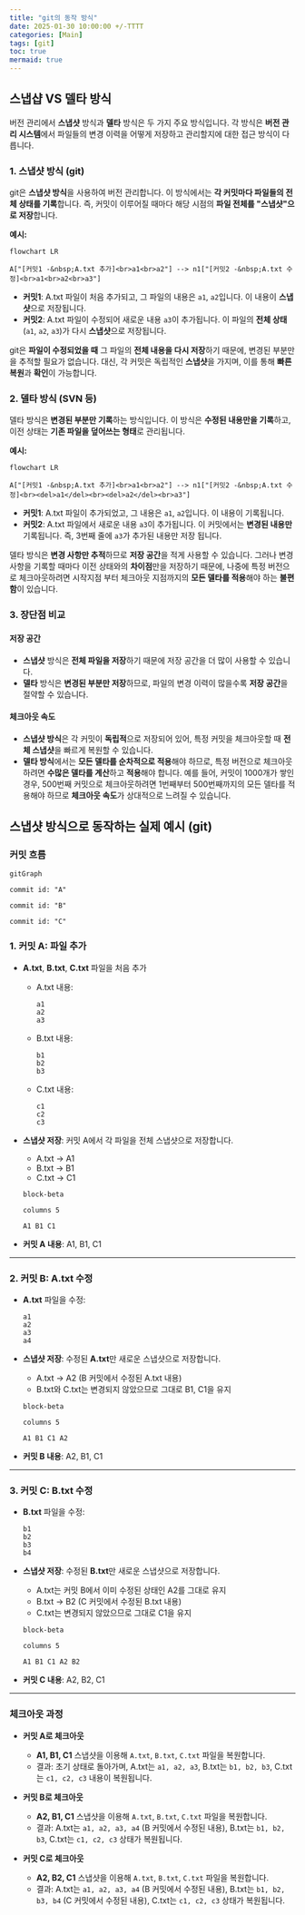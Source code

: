 ```yaml
---
title: "git의 동작 방식"
date: 2025-01-30 10:00:00 +/-TTTT
categories: [Main]
tags: [git]
toc: true
mermaid: true
---
```


## 스냅샵 VS 델타 방식

버전 관리에서 **스냅샷** 방식과 **델타** 방식은 두 가지 주요 방식입니다. 각 방식은 **버전 관리 시스템**에서 파일들의 변경 이력을 어떻게 저장하고 관리할지에 대한 접근 방식이 다릅니다.

### 1. 스냅샷 방식 (git)

git은 **스냅샷 방식**을 사용하여 버전 관리합니다. 이 방식에서는 **각 커밋마다 파일들의 전체 상태를 기록**합니다. 즉, 커밋이 이루어질 때마다 해당 시점의 **파일 전체를 "스냅샷"으로 저장**합니다.

**예시:**
```mermaid
flowchart LR

A["[커밋1 -&nbsp;A.txt 추가]<br>a1<br>a2"] --> n1["[커밋2 -&nbsp;A.txt 수정]<br>a1<br>a2<br>a3"]
```
- **커밋1**: A.txt 파일이 처음 추가되고, 그 파일의 내용은 `a1`, `a2`입니다. 이 내용이 **스냅샷**으로 저장됩니다.
- **커밋2**: A.txt 파일이 수정되어 새로운 내용 `a3`이 추가됩니다. 이 파일의 **전체 상태** (`a1`, `a2`, `a3`)가 다시 **스냅샷**으로 저장됩니다.

git은 **파일이 수정되었을 때** 그 파일의 **전체 내용을 다시 저장**하기 때문에, 변경된 부분만을 추적할 필요가 없습니다. 대신, 각 커밋은 독립적인 **스냅샷**을 가지며, 이를 통해 **빠른 복원**과 **확인**이 가능합니다.

### 2. 델타 방식 (SVN 등)

델타 방식은 **변경된 부분만 기록**하는 방식입니다. 이 방식은 **수정된 내용만을 기록**하고, 이전 상태는 **기존 파일을 덮어쓰는 형태**로 관리됩니다.

**예시:**
```mermaid
flowchart LR

A["[커밋1 -&nbsp;A.txt 추가]<br>a1<br>a2"] --> n1["[커밋2 -&nbsp;A.txt 수정]<br><del>a1</del><br><del>a2</del><br>a3"]
```
- **커밋1**: A.txt 파일이 추가되었고, 그 내용은 `a1`, `a2`입니다. 이 내용이 기록됩니다.
- **커밋2**: A.txt 파일에서 새로운 내용 `a3`이 추가됩니다. 이 커밋에서는 **변경된 내용만** 기록됩니다. 즉, 3번째 줄에 `a3`가 추가된 내용만 저장 됩니다.

델타 방식은 **변경 사항만 추적**하므로 **저장 공간**을 적게 사용할 수 있습니다. 그러나 변경 사항을 기록할 때마다 이전 상태와의 **차이점**만을 저장하기 때문에, 나중에 특정 버전으로 체크아웃하려면 시작지점 부터 체크아웃 지점까지의 **모든 델타를 적용**해야 하는 **불편함**이 있습니다.

### 3. 장단점 비교

#### 저장 공간

- **스냅샷** 방식은 **전체 파일을 저장**하기 때문에 저장 공간을 더 많이 사용할 수 있습니다.
- **델타** 방식은 **변경된 부분만 저장**하므로, 파일의 변경 이력이 많을수록 **저장 공간**을 절약할 수 있습니다.

#### 체크아웃 속도

- **스냅샷 방식**은 각 커밋이 **독립적**으로 저장되어 있어, 특정 커밋을 체크아웃할 때 **전체 스냅샷**을 빠르게 복원할 수 있습니다.
- **델타 방식**에서는 **모든 델타를 순차적으로 적용**해야 하므로, 특정 버전으로 체크아웃하려면 **수많은 델타를 계산**하고 **적용**해야 합니다. 예를 들어, 커밋이 1000개가 쌓인 경우, 500번째 커밋으로 체크아웃하려면 1번째부터 500번째까지의 모든 델타를 적용해야 하므로 **체크아웃 속도**가 상대적으로 느려질 수 있습니다.

## 스냅샷 방식으로 동작하는 실제 예시 (git)

### 커밋 흐름

```mermaid
gitGraph

commit id: "A"

commit id: "B"

commit id: "C"
```

### 1. 커밋 A: 파일 추가

- **A.txt**, **B.txt**, **C.txt** 파일을 처음 추가
    
    - A.txt 내용:
		```plaintext
		a1
		a2
		a3
		```
        
    - B.txt 내용:
		```plaintext
		b1
		b2
		b3
		```
        
    - C.txt 내용:
		```plaintext
		c1
		c2
		c3
		```
        
- **스냅샷 저장**: 커밋 A에서 각 파일을 전체 스냅샷으로 저장합니다.
    
    - A.txt -> A1
    - B.txt -> B1
    - C.txt -> C1
    
	```mermaid
	block-beta
	
	columns 5
	
	A1 B1 C1
	```
    
- **커밋 A 내용**: A1, B1, C1
    

---

### 2. 커밋 B: A.txt 수정

- **A.txt** 파일을 수정:
	```plaintext
	a1
	a2
	a3
	a4
	```
    
- **스냅샷 저장**: 수정된 **A.txt**만 새로운 스냅샷으로 저장합니다.
    
    - A.txt -> A2 (B 커밋에서 수정된 A.txt 내용)
    - B.txt와 C.txt는 변경되지 않았으므로 그대로 B1, C1을 유지
    
	```mermaid
	block-beta
	
	columns 5
	
	A1 B1 C1 A2
	```
    
- **커밋 B 내용**: A2, B1, C1
    

---

### 3. 커밋 C: B.txt 수정

- **B.txt** 파일을 수정:
	```plaintext
	b1
	b2
	b3
	b4
	```
    
- **스냅샷 저장**: 수정된 **B.txt**만 새로운 스냅샷으로 저장합니다.
    
    - A.txt는 커밋 B에서 이미 수정된 상태인 A2를 그대로 유지
    - B.txt -> B2 (C 커밋에서 수정된 B.txt 내용)
    - C.txt는 변경되지 않았으므로 그대로 C1을 유지
    
	```mermaid
	block-beta
	
	columns 5
	
	A1 B1 C1 A2 B2
	```
    
- **커밋 C 내용**: A2, B2, C1
    

---

### 체크아웃 과정

- **커밋 A로 체크아웃**

    - **A1, B1, C1** 스냅샷을 이용해 `A.txt`, `B.txt`, `C.txt` 파일을 복원합니다.
    - 결과: 초기 상태로 돌아가며, A.txt는 `a1, a2, a3`, B.txt는 `b1, b2, b3`, C.txt는 `c1, c2, c3` 내용이 복원됩니다.
      
- **커밋 B로 체크아웃**
  
    - **A2, B1, C1** 스냅샷을 이용해 `A.txt`, `B.txt`, `C.txt` 파일을 복원합니다.
    - 결과: A.txt는 `a1, a2, a3, a4` (B 커밋에서 수정된 내용), B.txt는 `b1, b2, b3`, C.txt는 `c1, c2, c3` 상태가 복원됩니다.
      
- **커밋 C로 체크아웃**

    - **A2, B2, C1** 스냅샷을 이용해 `A.txt`, `B.txt`, `C.txt` 파일을 복원합니다.
    - 결과: A.txt는 `a1, a2, a3, a4` (B 커밋에서 수정된 내용), B.txt는 `b1, b2, b3, b4` (C 커밋에서 수정된 내용), C.txt는 `c1, c2, c3` 상태가 복원됩니다.
